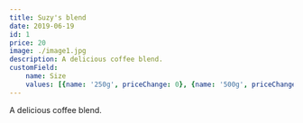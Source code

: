 ```yaml
---
title: Suzy's blend
date: 2019-06-19
id: 1
price: 20
image: ./image1.jpg
description: A delicious coffee blend.
customField:
    name: Size
    values: [{name: '250g', priceChange: 0}, {name: '500g', priceChange: 15.00}, {name: '1kg', priceChange: 30.00}]
---
```


A delicious coffee blend.

